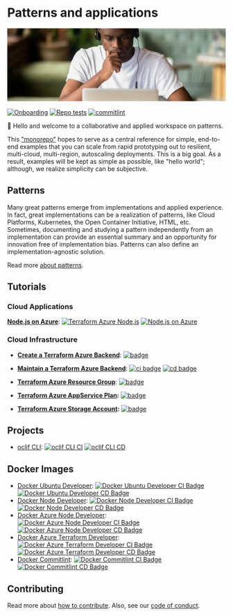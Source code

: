 # Patterns and applications

![tutorials-banner](./media/tutorial-banner.png)

[![Onboarding][badge-onboarding]][devops-onboarding] [![Repo tests][badge-repo]][devops-repo] [![commitlint][badge-commitlint]][devops-commitlint]

👋 Hello and welcome to a collaborative and applied workspace on patterns.

This ["monorepo"][monorepo] hopes to serve as a central reference for simple, end-to-end examples that you can scale from rapid prototyping out to resilient, multi-cloud, multi-region, autoscaling deployments. This is a big goal. As a result, examples will be kept as simple as possible, like "hello world"; although, we realize simplicity can be subjective.

## Patterns

Many great patterns emerge from implementations and applied experience. In fact, great implementations can be a realization of patterns, like Cloud Platforms, Kubernetes, the Open Container Initiative, HTML, etc. Sometimes, documenting and studying a pattern independently from an implementation can provide an essential summary and an opportunity for innovation free of implementation bias. Patterns can also define an implementation-agnostic solution.

Read more [about patterns][patterns].

## Tutorials

### Cloud Applications

**[Node.js on Azure][tutorials-node-azure]**: [![Terraform Azure Node.js][badge-tutorials-node-azure-infrastructure]][tutorials-node-azure] [![Node.js on Azure][badge-tutorials-node-azure-app]][tutorials-node-azure]

### Cloud Infrastructure

- **[Create a Terraform Azure Backend][tutorials-terraform-azure-backend]**: [![badge][badge-tutorials-terraform-azure-backend-create]][tutorials-terraform-azure-backend]
- **[Maintain a Terraform Azure Backend][tutorials-terraform-azure-backend]**: [![ci badge][badge-tutorials-terraform-azure-backend-maintain-ci]][tutorials-terraform-azure-backend] [![cd badge][badge-tutorials-terraform-azure-backend-maintain-cd]][tutorials-terraform-azure-backend]

- **[Terraform Azure Resource Group][tutorials-terraform-azure-rg]**: [![badge][badge-tutorials-terraform-azure-rg]][tutorials-terraform-azure-rg]
- **[Terraform Azure AppService Plan][tutorials-terraform-azure-app-service-plan]:** [![badge][badge-tutorials-terraform-azure-app-service-plan]][tutorials-terraform-azure-app-service-plan]
- **[Terraform Azure Storage Account][tutorials-terraform-azure-storage-account]:** [![badge][badge-tutorials-terraform-azure-storage-account]][tutorials-terraform-azure-storage-account]

## Projects

- [oclif CLI][oclif-cli]: [![oclif CLI CI][oclif-cli-ci-workflow-badge]][oclif-cli] [![oclif CLI CD][oclif-cli-cd-workflow-badge]][oclif-cli]

## Docker Images

- [Docker Ubuntu Developer][docker-ubuntu]: [![Docker Ubuntu Developer CI Badge][docker-ubuntu-ci-workflow-badge]][docker-ubuntu] [![Docker Ubuntu Developer CD Badge][docker-ubuntu-cd-workflow-badge]][docker-ubuntu]
- [Docker Node Developer][docker-node]: [![Docker Node Developer CI Badge][docker-node-ci-workflow-badge]][docker-node] [![Docker Node Developer CD Badge][docker-node-cd-workflow-badge]][docker-node]
- [Docker Azure Node Developer][docker-az-node]: [![Docker Azure Node Developer CI Badge][docker-az-node-ci-workflow-badge]][docker-az-node] [![Docker Azure Node Developer CD Badge][docker-az-node-cd-workflow-badge]][docker-az-node]
- [Docker Azure Terraform Developer][docker-az-terraform]: [![Docker Azure Terraform Developer CI Badge][docker-az-terraform-ci-workflow-badge]][docker-az-terraform] [![Docker Azure Terraform Developer CD Badge][docker-az-terraform-cd-workflow-badge]][docker-az-terraform]
- [Docker Commitlint][docker-commitlint]: [![Docker Commitlint CI Badge][docker-commitlint-ci-workflow-badge]][docker-commitlint] [![Docker Commitlint CD Badge][docker-commitlint-cd-workflow-badge]][docker-commitlint]

## Contributing

Read more about [how to contribute][contributing]. Also, see our [code of conduct][code-of-conduct].

[contributing]: ./docs/CONTRIBUTING.md
[code-of-conduct]: ./docs/CODE_OF_CONDUCT.md
[patterns]: ./docs/patterns/#readme
[monorepo]: https://en.wikipedia.org/wiki/Monorepo
[badge-onboarding]: https://github.com/ourchitecture/panda/workflows/onboarding/badge.svg
[devops-onboarding]: https://github.com/ourchitecture/panda/actions?query=workflow%3AOnboarding
[badge-repo]: https://github.com/ourchitecture/panda/workflows/repo-test/badge.svg
[devops-repo]: https://github.com/ourchitecture/panda/actions?query=workflow%3A%22Repo+tests%22
[badge-commitlint]: https://github.com/ourchitecture/panda/workflows/commitlint/badge.svg
[devops-commitlint]: https://github.com/ourchitecture/panda/actions?query=workflow%3Acommitlint
[tutorials-terraform-azure-backend]: ./src/tutorials/terraform/azure/backend/#readme
[badge-tutorials-terraform-azure-backend-create]: https://github.com/ourchitecture/panda/workflows/tutorials-terraform-azure-backend-create/badge.svg
[badge-tutorials-terraform-azure-backend-maintain-ci]: https://github.com/ourchitecture/panda/workflows/tutorials-terraform-azure-backend-maintain_ci/badge.svg
[badge-tutorials-terraform-azure-backend-maintain-cd]: https://github.com/ourchitecture/panda/workflows/tutorials-terraform-azure-backend-maintain_cd/badge.svg
[tutorials-terraform-azure-rg]: ./src/tutorials/terraform/azure/resource-group/#readme
[badge-tutorials-terraform-azure-rg]: https://github.com/ourchitecture/panda/workflows/tutorials-terraform-azure-resource_group/badge.svg
[tutorials-terraform-azure-app-service-plan]: ./src/tutorials/terraform/azure/app-service-plan/#readme
[badge-tutorials-terraform-azure-app-service-plan]: https://github.com/ourchitecture/panda/workflows/tutorials-terraform-azure-app_service_plan/badge.svg
[tutorials-terraform-azure-storage-account]: ./src/tutorials/terraform/azure/storage-account/#readme
[badge-tutorials-terraform-azure-storage-account]: https://github.com/ourchitecture/panda/workflows/tutorials-terraform-azure-storage_account/badge.svg
[tutorials-node-azure]: ./src/tutorials/node/azure/#readme
[badge-tutorials-node-azure-app]: https://github.com/ourchitecture/panda/workflows/tutorials_node-azure_app/badge.svg
[badge-tutorials-node-azure-infrastructure]: https://github.com/ourchitecture/panda/workflows/tutorials_node-azure_infra/badge.svg
[oclif-cli-ci-workflow-badge]: https://github.com/ourchitecture/panda/workflows/cli-node-oclif_ci/badge.svg
[oclif-cli-cd-workflow-badge]: https://github.com/ourchitecture/panda/workflows/cli-node-oclif_cd/badge.svg
[oclif-cli]: ./src/cli/node/oclif/#readme
[docker-ubuntu-ci-workflow-badge]: https://github.com/ourchitecture/panda/workflows/docker-devops-ubuntu_ci/badge.svg
[docker-ubuntu-cd-workflow-badge]: https://github.com/ourchitecture/panda/workflows/docker-devops-ubuntu_cd/badge.svg
[docker-ubuntu]: ./src/docker/devops/ubuntu/#readme
[docker-node-ci-workflow-badge]: https://github.com/ourchitecture/panda/workflows/docker-devops-node_ci/badge.svg
[docker-node-cd-workflow-badge]: https://github.com/ourchitecture/panda/workflows/docker-devops-node_cd/badge.svg
[docker-node]: ./src/docker/devops/node/#readme
[docker-az-node-ci-workflow-badge]: https://github.com/ourchitecture/panda/workflows/docker-devops-az-node_ci/badge.svg
[docker-az-node-cd-workflow-badge]: https://github.com/ourchitecture/panda/workflows/docker-devops-az-node_cd/badge.svg
[docker-az-node]: ./src/docker/devops/az-node/#readme
[docker-az-terraform-ci-workflow-badge]: https://github.com/ourchitecture/panda/workflows/docker-devops-az-terraform_ci/badge.svg
[docker-az-terraform-cd-workflow-badge]: https://github.com/ourchitecture/panda/workflows/docker-devops-az-terraform_cd/badge.svg
[docker-az-terraform]: ./src/docker/devops/az-terraform/#readme
[docker-commitlint-ci-workflow-badge]: https://github.com/ourchitecture/panda/workflows/docker-devops-commitlint_ci/badge.svg
[docker-commitlint-cd-workflow-badge]: https://github.com/ourchitecture/panda/workflows/docker-devops-commitlint_cd/badge.svg
[docker-commitlint]: ./src/docker/devops/commitlint/#readme
